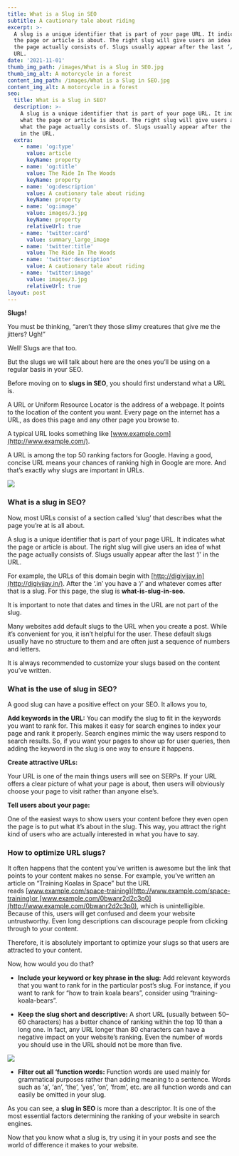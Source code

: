 ```yaml
---
title: What is a Slug in SEO
subtitle: A cautionary tale about riding
excerpt: >-
  A slug is a unique identifier that is part of your page URL. It indicates what
  the page or article is about. The right slug will give users an idea of what
  the page actually consists of. Slugs usually appear after the last ‘/’ in the
  URL.
date: '2021-11-01'
thumb_img_path: /images/What is a Slug in SEO.jpg
thumb_img_alt: A motorcycle in a forest
content_img_path: /images/What is a Slug in SEO.jpg
content_img_alt: A motorcycle in a forest
seo:
  title: What is a Slug in SEO?
  description: >-
    A slug is a unique identifier that is part of your page URL. It indicates
    what the page or article is about. The right slug will give users an idea of
    what the page actually consists of. Slugs usually appear after the last ‘/’
    in the URL.
  extra:
    - name: 'og:type'
      value: article
      keyName: property
    - name: 'og:title'
      value: The Ride In The Woods
      keyName: property
    - name: 'og:description'
      value: A cautionary tale about riding
      keyName: property
    - name: 'og:image'
      value: images/3.jpg
      keyName: property
      relativeUrl: true
    - name: 'twitter:card'
      value: summary_large_image
    - name: 'twitter:title'
      value: The Ride In The Woods
    - name: 'twitter:description'
      value: A cautionary tale about riding
    - name: 'twitter:image'
      value: images/3.jpg
      relativeUrl: true
layout: post
---
```

**Slugs!**

You must be thinking, “aren’t they those slimy creatures that give me the jitters? Ugh!”

Well! Slugs are that too.

But the slugs we will talk about here are the ones you’ll be using on a regular basis in your SEO.

Before moving on to **slugs in SEO**, you should first understand what a URL is.

A URL or Uniform Resource Locator is the address of a webpage. It points to the location of the content you want. Every page on the internet has a URL, as does this page and any other page you browse to.

A typical URL looks something like [www.example.com](http://www.example.com/).

A URL is among the top 50 ranking factors for Google. Having a good, concise URL means your chances of ranking high in Google are more. And that’s exactly why slugs are important in URLs.

![](/images/urls-in-google-ranking-factors.png)

### What is a slug in SEO?

Now, most URLs consist of a section called ‘slug’ that describes what the page you’re at is all about.

A slug is a unique identifier that is part of your page URL. It indicates what the page or article is about. The right slug will give users an idea of what the page actually consists of. Slugs usually appear after the last ‘/’ in the URL.

For example, the URLs of this domain begin with [http://digivijay.in](http://digivijay.in/). After the ‘.in’ you have a ‘/’ and whatever comes after that is a slug. For this page, the slug is **what-is-slug-in-seo.**

It is important to note that dates and times in the URL are not part of the slug.

Many websites add default slugs to the URL when you create a post. While it’s convenient for you, it isn’t helpful for the user. These default slugs usually have no structure to them and are often just a sequence of numbers and letters.

It is always recommended to customize your slugs based on the content you’ve written.

### What is the use of slug in SEO?

A good slug can have a positive effect on your SEO. It allows you to,

**Add keywords in the URL:**
You can modify the slug to fit in the keywords you want to rank for. This makes it easy for search engines to index your page and rank it properly. Search engines mimic the way users respond to search results. So, if you want your pages to show up for user queries, then adding the keyword in the slug is one way to ensure it happens.

**Create attractive URLs:**

Your URL is one of the main things users will see on SERPs. If your URL offers a clear picture of what your page is about, then users will obviously choose your page to visit rather than anyone else’s.

**Tell users about your page:**

One of the easiest ways to show users your content before they even open the page is to put what it’s about in the slug. This way, you attract the right kind of users who are actually interested in what you have to say.

### How to optimize URL slugs?

It often happens that the content you’ve written is awesome but the link that points to your content makes no sense. For example, you’ve written an article on “Training Koalas in Space” but the URL reads [www.example.com/space-training](http://www.example.com/space-training)or [www.example.com/0bwanr2d2c3p0](http://www.example.com/0bwanr2d2c3p0), which is unintelligible. Because of this, users will get confused and deem your website untrustworthy. Even long descriptions can discourage people from clicking through to your content.

Therefore, it is absolutely important to optimize your slugs so that users are attracted to your content.

Now, how would you do that?

*   **Include your keyword or key phrase in the slug:** Add relevant keywords that you want to rank for in the particular post’s slug. For instance, if you want to rank for “how to train koala bears”, consider using “training-koala-bears”.

<!---->

*   **Keep the slug short and descriptive:**  A short URL (usually between 50–60 characters) has a better chance of ranking within the top 10 than a long one. In fact, any URL longer than 80 characters can have a negative impact on your website’s ranking. Even the number of words you should use in the URL should not be more than five.

![](/images/optimum-url-lenght.png)

*   **Filter out all ‘function words:**  Function words are used mainly for grammatical purposes rather than adding meaning to a sentence. Words such as ‘a’, ‘an’, ‘the’, ‘yes’, ‘on’, ‘from’, etc. are all function words and can easily be omitted in your slug.

As you can see, a **slug in SEO** is more than a descriptor. It is one of the most essential factors determining the ranking of your website in search engines.

Now that you know what a slug is, try using it in your posts and see the world of difference it makes to your website.
